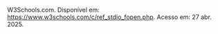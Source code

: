 W3Schools.com. Disponível em: <https://www.w3schools.com/c/ref_stdio_fopen.php>. Acesso em: 27 abr. 2025.